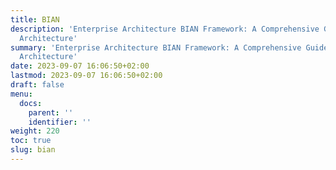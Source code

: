 ```yaml
---
title: BIAN
description: 'Enterprise Architecture BIAN Framework: A Comprehensive Guide to Enterprise
  Architecture'
summary: 'Enterprise Architecture BIAN Framework: A Comprehensive Guide to Enterprise
  Architecture'
date: 2023-09-07 16:06:50+02:00
lastmod: 2023-09-07 16:06:50+02:00
draft: false
menu:
  docs:
    parent: ''
    identifier: ''
weight: 220
toc: true
slug: bian
---
```


